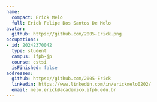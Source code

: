 ```yaml
---
name:
  compact: Erick Melo
  full: Erick Felipe Dos Santos De Melo
avatar:
  github: https://github.com/2005-Erick.png
occupations:
- id: 20242370042
  type: student
  campus: ifpb-jp
  course: cstsi
  isFinished: false
addresses:
  github: https://github.com/2005-Erick
  linkedin: https://www.linkedin.com/in/erickmelo0202/
  email: melo.erick@academico.ifpb.edu.br
---
```

